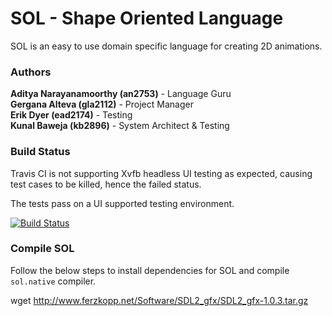 # SOL - Shape Oriented Language

SOL is an easy to use domain specific language for creating 2D animations. 

### Authors
**Aditya Narayanamoorthy (an2753)** - Language Guru  
**Gergana Alteva (gla2112)** - Project Manager  
**Erik Dyer (ead2174)** - Testing  
**Kunal Baweja (kb2896)** - System Architect & Testing  

### Build Status

Travis CI is not supporting Xvfb headless UI testing as expected, causing test cases to be killed, hence the failed status.

The tests pass on a UI supported testing environment.

[![Build Status](https://travis-ci.com/bawejakunal/sol.svg?token=HmbQpxEB9Why6RZSRefB&branch=master)](https://travis-ci.com/bawejakunal/sol)


### Compile SOL

Follow the below steps to install dependencies for SOL and compile `sol.native` compiler.

wget http://www.ferzkopp.net/Software/SDL2_gfx/SDL2_gfx-1.0.3.tar.gz